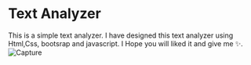 # Text Analyzer
This is a simple text analyzer. I have designed this text analyzer using Html,Css, bootsrap and javascript. I Hope you will liked it and give me ✨.
![Capture](https://github.com/MunawarJohar/Text_Analyzer/assets/106137102/6654c5a9-3fb5-434a-b67f-b89ce6c4f750)
